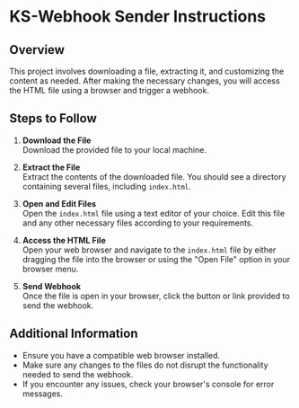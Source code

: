 # KS-Webhook Sender Instructions

## Overview
This project involves downloading a file, extracting it, and customizing the content as needed. After making the necessary changes, you will access the HTML file using a browser and trigger a webhook.

## Steps to Follow

1. **Download the File**  
   Download the provided file to your local machine.

2. **Extract the File**  
   Extract the contents of the downloaded file. You should see a directory containing several files, including `index.html`.

3. **Open and Edit Files**  
   Open the `index.html` file using a text editor of your choice. Edit this file and any other necessary files according to your requirements.

4. **Access the HTML File**  
   Open your web browser and navigate to the `index.html` file by either dragging the file into the browser or using the "Open File" option in your browser menu.

5. **Send Webhook**  
   Once the file is open in your browser, click the button or link provided to send the webhook.

## Additional Information
- Ensure you have a compatible web browser installed.
- Make sure any changes to the files do not disrupt the functionality needed to send the webhook.
- If you encounter any issues, check your browser's console for error messages.

